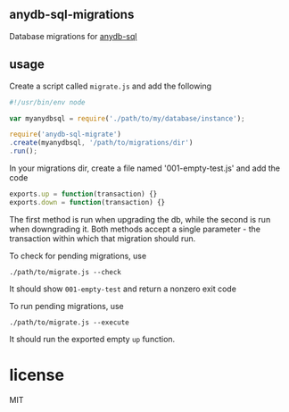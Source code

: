 ## anydb-sql-migrations

Database migrations for [anydb-sql](//github.com/doxout/anydb-sql)

## usage

Create a script called `migrate.js` and add the following

```js
#!/usr/bin/env node

var myanydbsql = require('./path/to/my/database/instance');

require('anydb-sql-migrate')
.create(myanydbsql, '/path/to/migrations/dir')
.run();
```

In your migrations dir, create a file named '001-empty-test.js' and add the code

```js
exports.up = function(transaction) {}
exports.down = function(transaction) {}
```

The first method is run when upgrading the db, while the second is run when
downgrading it. Both methods accept a single parameter - the transaction within
which that migration should run.

To check for pending migrations, use
```
./path/to/migrate.js --check
```

It should show `001-empty-test` and return a nonzero exit code

To run pending migrations, use

```
./path/to/migrate.js --execute
```

It should run the exported empty `up` function.

# license

MIT
